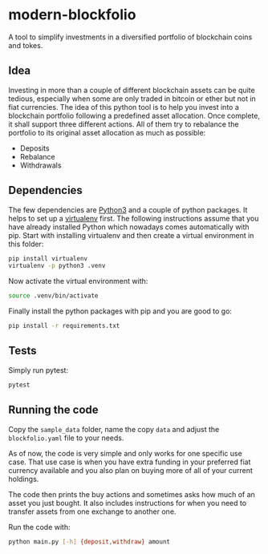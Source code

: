 # modern-blockfolio

A tool to simplify investments in a diversified portfolio of blockchain coins and tokes.

## Idea

Investing in more than a couple of different blockchain assets can be quite tedious, especially when some are only traded in bitcoin or ether but not in fiat currencies. The idea of this python tool is to help you invest into a blockchain portfolio following a predefined asset allocation. Once complete, it shall support three different actions. All of them try to rebalance the portfolio to its original asset allocation as much as possible:

* Deposits
* Rebalance
* Withdrawals

## Dependencies

The few dependencies are [Python3](https://www.python.org/download/releases/3.0/) and a couple of python packages. It helps to set up a [virtualenv](http://python-guide-pt-br.readthedocs.io/en/latest/dev/virtualenvs/) first. The following instructions assume that you have already installed Python which nowadays comes automatically with pip. Start with installing virtualenv and then create a virtual environment in this folder:

```sh
pip install virtualenv
virtualenv -p python3 .venv
```

Now activate the virtual environment with:

```sh
source .venv/bin/activate
```

Finally install the python packages with pip and you are good to go:

```sh
pip install -r requirements.txt
```

## Tests

Simply run pytest:

```sh
pytest
```

## Running the code

Copy the `sample_data` folder, name the copy `data` and adjust the `blockfolio.yaml` file to your needs.

As of now, the code is very simple and only works for one specific use case. That use case is when you have extra funding in your preferred fiat currency available and you also plan on buying more of all of your current holdings.

The code then prints the buy actions and sometimes asks how much of an asset you just bought. It also includes instructions for when you need to transfer assets from one exchange to another one.

Run the code with:

```sh
python main.py [-h] {deposit,withdraw} amount
```
